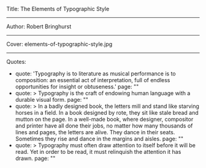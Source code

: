 Title: The Elements of Typographic Style

----

Author: Robert Bringhurst

----

Cover: elements-of-typographic-style.jpg

----

Quotes: 

- 
  quote: 'Typography is to literature as musical performance is to composition: an essential act of interpretation, full of endless opportunities for insight or obtuseness.'
  page: ""
- 
  quote: >
    Typography is the craft of endowing
    human language with a durable visual
    form.
  page: ""
- 
  quote: >
    In a badly designed book, the letters
    mill and stand like starving horses in a
    field. In a book designed by rote, they
    sit like stale bread and mutton on the
    page. In a well-made book, where
    designer, compositor and printer have
    all done their jobs, no matter how many
    thousands of lines and pages, the
    letters are alive. They dance in their
    seats. Sometimes they rise and dance in
    the margins and aisles.
  page: ""
- 
  quote: >
    Typography must often draw attention to
    itself before it will be read. Yet in
    order to be read, it must relinquish the
    attention it has drawn.
  page: ""